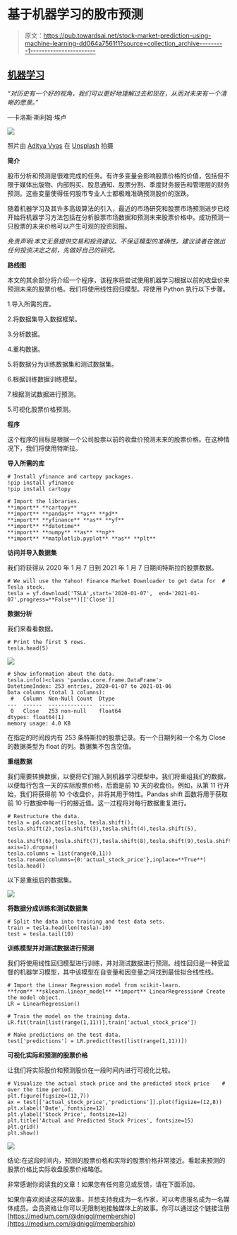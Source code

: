 # 基于机器学习的股市预测

> 原文：<https://pub.towardsai.net/stock-market-prediction-using-machine-learning-dd064a7561f1?source=collection_archive---------1----------------------->

## [机器学习](https://towardsai.net/p/category/machine-learning)

*“对历史有一个好的视角，我们可以更好地理解过去和现在，从而对未来有一个清晰的愿景。”*

—卡洛斯·斯利姆·埃卢

![](img/eb3e26fd1e2d5d9d646466f0f7b68972.png)

照片由 [Aditya Vyas](https://unsplash.com/@aditya1702?utm_source=unsplash&utm_medium=referral&utm_content=creditCopyText) 在 [Unsplash](https://unsplash.com/s/photos/stock-market?utm_source=unsplash&utm_medium=referral&utm_content=creditCopyText) 拍摄

**简介**

股市分析和预测是很难完成的任务。有许多变量会影响股票价格的价值，包括但不限于媒体出版物、内部购买、股息通知、股票分割、季度财务报告和管理层的财务预测。这些变量使得任何股市专业人士都极难准确预测股价的涨跌。

随着机器学习及其许多高级算法的引入，最近的市场研究和股票市场预测进步已经开始将机器学习方法包括在分析股票市场数据和预测未来股票价格中。成功预测一只股票的未来价格可以产生可观的投资回报。

*免责声明:本文无意提供交易和投资建议。不保证模型的准确性。建议读者在做出任何投资决定之前，先做好自己的研究。*

**路线图**

本文的其余部分将介绍一个程序，该程序将尝试使用机器学习根据以前的收盘价来预测未来的股票价格。我们将使用线性回归模型。将使用 Python 执行以下步骤。

1.导入所需的库。

2.将数据集导入数据框架。

3.分析数据。

4.重构数据。

5.将数据分为训练数据集和测试数据集。

6.根据训练数据训练模型。

7.根据测试数据进行预测。

5.可视化股票价格预测。

**程序**

这个程序的目标是根据一个公司股票以前的收盘价预测未来的股票价格。在这种情况下，我们将使用特斯拉。

**导入所需的库**

```
# Install yfinance and cartopy packages.
!pip install yfinance
!pip install cartopy

# Import the libraries.
**import** **cartopy**
**import** **pandas** **as** **pd**
**import** **yfinance** **as** **yf**
**import** **datetime**
**import** **numpy** **as** **np**
**import** **matplotlib.pyplot** **as** **plt**
```

**访问并导入数据集**

我们将获得从 2020 年 1 月 7 日到 2021 年 1 月 7 日期间特斯拉的股票数据。

```
# We will use the Yahoo! Finance Market Downloader to get data for  # Tesla stock.
tesla = yf.download('TSLA',start='2020-01-07',  end='2021-01-07',progress=**False**)[['Close']]
```

**数据分析**

我们来看看数据。

```
# Print the first 5 rows.
tesla.head(5)
```

![](img/aedf68d5b7bba481d46092a39ec083af.png)

```
# Show information about the data. 
tesla.info()<class 'pandas.core.frame.DataFrame'>
DatetimeIndex: 253 entries, 2020-01-07 to 2021-01-06
Data columns (total 1 columns):
 #   Column  Non-Null Count  Dtype  
---  ------  --------------  -----  
 0   Close   253 non-null    float64
dtypes: float64(1)
memory usage: 4.0 KB
```

在指定的时间段内有 253 条特斯拉的股票记录。有一个日期列和一个名为 Close 的数据类型为 float 的列。数据集不包含空值。

**重组数据**

我们需要转换数据，以便将它们输入到机器学习模型中。我们将重组我们的数据，以便每行包含一天的实际股票价格，后面是前 10 天的收盘价。例如，从第 11 行开始，我们将获得前 10 个收盘价，并将其用于特性。Pandas shift 函数将用于获取前 10 行数据中每一行的接近值。这一过程将对每行数据重复进行。

```
# Restructure the data.
tesla = pd.concat([tesla, tesla.shift(), tesla.shift(2),tesla.shift(3),tesla.shift(4),tesla.shift(5),
           tesla.shift(6),tesla.shift(7),tesla.shift(8),tesla.shift(9),tesla.shift(10)], axis=1).dropna() 
tesla.columns = list(range(0,11))
tesla.rename(columns={0:'actual_stock_price'},inplace=**True**)
tesla.head()
```

以下是重组后的数据集。

![](img/0e8326cd5f11f500cb30593f6817b857.png)

**将数据分成训练和测试数据集**

```
# Split the data into training and test data sets. 
train = tesla.head(len(tesla)-10)
test = tesla.tail(10)
```

**训练模型并对测试数据进行预测**

我们将使用线性回归模型进行训练，并对测试数据进行预测。线性回归是一种受监督的机器学习模型，其中该模型在自变量和因变量之间找到最佳拟合线性线。

```
# Import the Linear Regression model from scikit-learn.
**from** **sklearn.linear_model** **import** LinearRegression# Create the model object.
LR = LinearRegression()

# Train the model on the training data.
LR.fit(train[list(range(1,11))],train['actual_stock_price'])

# Make predictions on the test data.
test['predictions'] = LR.predict(test[list(range(1,11))])
```

**可视化实际和预测的股票价格**

让我们将实际股价和预测股价在一段时间内进行可视化比较。

```
# Visualize the actual stock price and the predicted stock price    # over the time period.
plt.figure(figsize=(12,7))
ax = test[['actual_stock_price','predictions']].plot(figsize=(12,8))
plt.xlabel('Date', fontsize=12)
plt.ylabel('Stock Price', fontsize=12)
plt.title('Actual and Predicted Stock Prices', fontsize=15)
plt.grid()
plt.show()
```

![](img/96c052fa59a2cbfb4155fd142f06923b.png)

结论:在这段时间内，预测的股票价格和实际的股票价格非常接近。看起来预测的股票价格比实际收盘股票价格略低。

非常感谢你阅读我的文章！如果您有任何意见或反馈，请在下面添加。

如果你喜欢阅读这样的故事，并想支持我成为一名作家，可以考虑报名成为一名媒体成员。会员资格让你可以无限制地接触媒体上的故事。你可以通过这个链接注册[https://medium.com/@dniggl/membership](https://medium.com/@dniggl/membership)